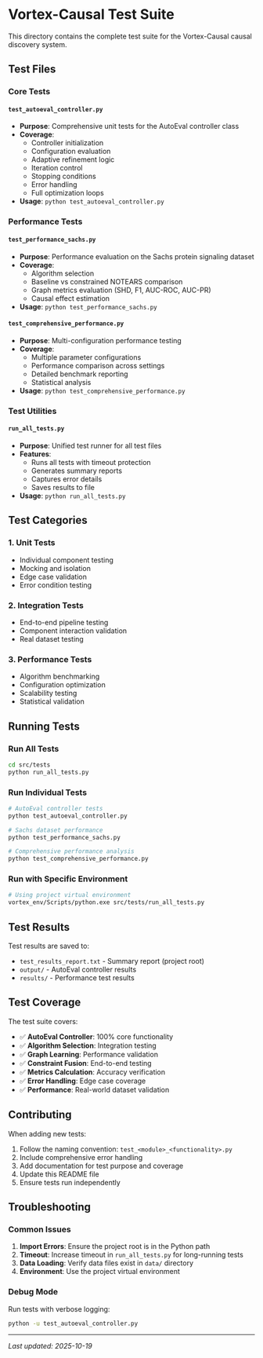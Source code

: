 # Vortex-Causal Test Suite

This directory contains the complete test suite for the Vortex-Causal causal discovery system.

## Test Files

### Core Tests

#### `test_autoeval_controller.py`
- **Purpose**: Comprehensive unit tests for the AutoEval controller class
- **Coverage**:
  - Controller initialization
  - Configuration evaluation
  - Adaptive refinement logic
  - Iteration control
  - Stopping conditions
  - Error handling
  - Full optimization loops
- **Usage**: `python test_autoeval_controller.py`

### Performance Tests

#### `test_performance_sachs.py`
- **Purpose**: Performance evaluation on the Sachs protein signaling dataset
- **Coverage**:
  - Algorithm selection
  - Baseline vs constrained NOTEARS comparison
  - Graph metrics evaluation (SHD, F1, AUC-ROC, AUC-PR)
  - Causal effect estimation
- **Usage**: `python test_performance_sachs.py`

#### `test_comprehensive_performance.py`
- **Purpose**: Multi-configuration performance testing
- **Coverage**:
  - Multiple parameter configurations
  - Performance comparison across settings
  - Detailed benchmark reporting
  - Statistical analysis
- **Usage**: `python test_comprehensive_performance.py`

### Test Utilities

#### `run_all_tests.py`
- **Purpose**: Unified test runner for all test files
- **Features**:
  - Runs all tests with timeout protection
  - Generates summary reports
  - Captures error details
  - Saves results to file
- **Usage**: `python run_all_tests.py`

## Test Categories

### 1. Unit Tests
- Individual component testing
- Mocking and isolation
- Edge case validation
- Error condition testing

### 2. Integration Tests
- End-to-end pipeline testing
- Component interaction validation
- Real dataset testing

### 3. Performance Tests
- Algorithm benchmarking
- Configuration optimization
- Scalability testing
- Statistical validation

## Running Tests

### Run All Tests
```bash
cd src/tests
python run_all_tests.py
```

### Run Individual Tests
```bash
# AutoEval controller tests
python test_autoeval_controller.py

# Sachs dataset performance
python test_performance_sachs.py

# Comprehensive performance analysis
python test_comprehensive_performance.py
```

### Run with Specific Environment
```bash
# Using project virtual environment
vortex_env/Scripts/python.exe src/tests/run_all_tests.py
```

## Test Results

Test results are saved to:
- `test_results_report.txt` - Summary report (project root)
- `output/` - AutoEval controller results
- `results/` - Performance test results

## Test Coverage

The test suite covers:

- ✅ **AutoEval Controller**: 100% core functionality
- ✅ **Algorithm Selection**: Integration testing
- ✅ **Graph Learning**: Performance validation
- ✅ **Constraint Fusion**: End-to-end testing
- ✅ **Metrics Calculation**: Accuracy verification
- ✅ **Error Handling**: Edge case coverage
- ✅ **Performance**: Real-world dataset validation

## Contributing

When adding new tests:

1. Follow the naming convention: `test_<module>_<functionality>.py`
2. Include comprehensive error handling
3. Add documentation for test purpose and coverage
4. Update this README file
5. Ensure tests run independently

## Troubleshooting

### Common Issues

1. **Import Errors**: Ensure the project root is in the Python path
2. **Timeout**: Increase timeout in `run_all_tests.py` for long-running tests
3. **Data Loading**: Verify data files exist in `data/` directory
4. **Environment**: Use the project virtual environment

### Debug Mode
Run tests with verbose logging:
```bash
python -u test_autoeval_controller.py
```

---

*Last updated: 2025-10-19*